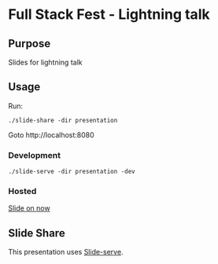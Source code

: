 # Full Stack Fest - Lightning talk 

## Purpose
Slides for lightning talk 

## Usage

Run:
```
./slide-share -dir presentation
```

Goto http://localhost:8080


### Development

```
./slide-serve -dir presentation -dev
```

### Hosted

[Slide on now](https://fsf-2019.jeroenknoops.now.sh/)

## Slide Share
This presentation uses [Slide-serve](https://github.com/JeroenKnoops/slide-serve).


